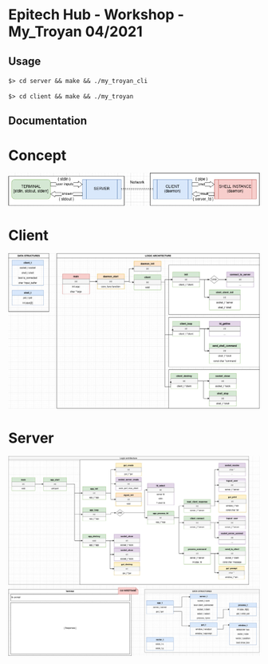# Epitech Hub - Workshop - My_Troyan 04/2021


## Usage
`$> cd server && make && ./my_troyan_cli`

`$> cd client && make && ./my_troyan`

## Documentation

# Concept
![concept](.github/img/my_troyan-Concept.jpg)

# Client
![Client](.github/img/my_troyan-client_Troyan.jpg)

# Server
![Server](.github/img/my_troyan-server_Attack.jpg)
